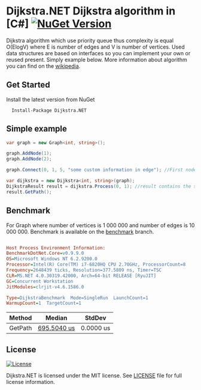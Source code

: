 # Dijkstra.NET Dijkstra algorithm in [C#] [![NuGet Version](https://img.shields.io/badge/nuget-v1.0.3-blue.svg?style=flat)](https://www.nuget.org/packages/Dijkstra.NET)

Dijkstra algorithm which use priority queue thus complexity is equal O(ElogV) where E is number of edges and V is number of vertices. Used data structures are based on interfaces so you can implement your own or reused present. Simply example below. More information about algorithm you can find on the [wikipedia](https://en.wikipedia.org/wiki/Dijkstra%27s_algorithm).

## Get Started
Install the latest version from NuGet

```
  Install-Package Dijkstra.NET
```

## Simple example

```c#
var graph = new Graph<int, string>();

graph.AddNode(1);
graph.AddNode(2);

graph.Connect(0, 1, 5, "some custom information in edge"); //First node has key equal 0

var dijkstra = new Dijkstra<int, string>(graph);
DijkstraResult result = dijkstra.Process(0, 1); //result contains the shortest path
result.GetPath();
```
## Benchmark

For Graph where number of vertices is 1 000 000 and number of edges is 10 000 000. Benchmark is available on the [benchmark](https://github.com/matiii/Dijkstra.NET/blob/benchmark/src/Dijkstra.NET/Dijkstra.NET.Benchmark/DijkstraBenchmark.cs) branch.

```ini

Host Process Environment Information:
BenchmarkDotNet.Core=v0.9.9.0
OS=Microsoft Windows NT 6.2.9200.0
Processor=Intel(R) Core(TM) i7-6820HQ CPU 2.70GHz, ProcessorCount=8
Frequency=2648439 ticks, Resolution=377.5809 ns, Timer=TSC
CLR=MS.NET 4.0.30319.42000, Arch=64-bit RELEASE [RyuJIT]
GC=Concurrent Workstation
JitModules=clrjit-v4.6.1586.0

Type=DijkstraBenchmark  Mode=SingleRun  LaunchCount=1  
WarmupCount=1  TargetCount=1  

```
  Method |      Median |    StdDev |
-------- |------------ |---------- |
 GetPath | [695.5040 us](https://www.google.pl/#q=695+us+to+sec) | 0.0000 us |

## License

[![License](https://img.shields.io/badge/license-MIT-blue.svg?style=plastic)](https://github.com/matiii/Dijkstra.NET/blob/master/LICENSE)

Dijkstra.NET is licensed under the MIT license. See [LICENSE](LICENSE) file for full license information.
